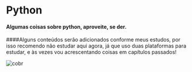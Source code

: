 # Python
#### Algumas coisas sobre python, aproveite, se der.
####Alguns conteúdos serão adicionados conforme meus estudos, por isso recomendo não estudar aqui agora, já que uso duas plataformas para estudar, e às vezes vou acrescentando coisas em capítulos passados!

![cobr](https://github.com/pizza2u/Python/blob/master/images/source.gif)

